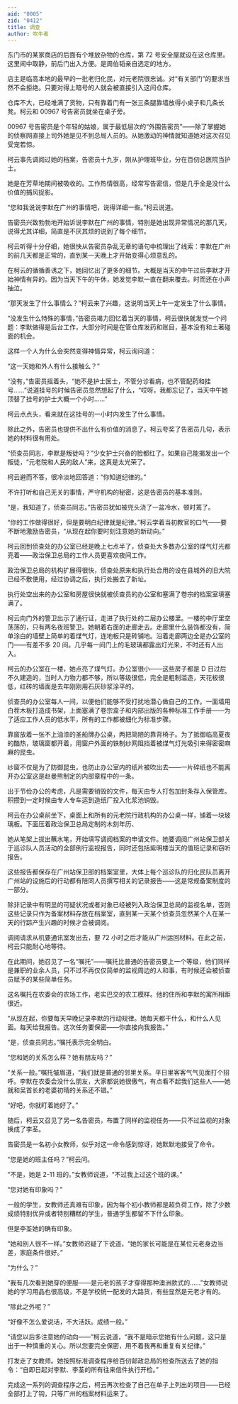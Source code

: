 ```yaml
---
aid: "0005"
zid: "0412"
title: 调查
author: 吹牛者
---
```


东门市的某家商店的后面有个堆放杂物的仓库，第 72 号安全屋就设在这仓库里。这里闹中取静，前后门出入方便。是周伯韬亲自选定的地方。

店主是临高本地的最早的一批老归化民，对元老院很忠诚。对“有关部门”的要求当然不会拒绝。只要对得上暗号的人就会被直接引入这间仓库。

仓库不大，已经堆满了货物，只有靠着门有一张三条腿靠墙放得小桌子和几条长凳。柯云和 00967 号告密员就坐在桌子旁。

00967 号告密员是个年轻的姑娘，属于最低层次的“外围告密员”——除了掌握她的侦察网直接上司外她是见不到总局人员的。从她激动的神情就知道她对这次召见受宠若惊。

柯云事先调阅过她的档案，告密员十九岁，刚从护理班毕业，分在百仞总医院当护士。

她是在芳草地期间被吸收的。工作热情很高，经常写告密信，但是几乎全是没什么价值的捕风捉影。

“您和我说说李默在广州的事情吧，说得详细一些。”柯云说道。

告密员兴致勃勃地开始诉说李默在广州的事情，特别是她出现异常情况的那几天，说得尤其详细，简直是不厌其烦的说到了每个细节。

柯云听得十分仔细，她很快从告密员杂乱无章的语句中梳理出了线索：李默在广州的前几天都是正常的，直到某一天晚上才开始变得心烦意乱的。

在柯云的循循善诱之下，她回忆出了更多的细节。大概是当天的中午过后李默才开始神情有异的。因为当天下午的午休，她发觉李默一直在翻来覆去。时而还在小声抽泣。

“那天发生了什么事情么？”柯云来了兴趣，这说明当天上午一定发生了什么事情。

“没发生什么特殊的事情，”告密员竭力回忆着当天的事情，柯云很快就发觉一个问题：李默做得是后台工作，大部分时间是在管仓库发药和账目，基本没有和土著碰面的机会。

这样一个人为什么会突然变得神情异常，柯云询问道：

“这一天她和外人有什么接触么？”

“没有，”告密员摇着头，“她不是护士医士，不管分诊看病，也不管配药和挂号……”说道挂号的时候告密员忽然想起了什么，“哎呀，我都忘记了，当天中午她顶替了挂号的护士大概一个小时……”

柯云点点头，看来就在这挂号的一小时内发生了什么事情。

除此之外，告密员也提供不出什么有价值的消息了。柯云夸奖了告密员几句，表示她的材料很有用处。

“侦查员同志，李默是叛徒吗？”少女护士兴奋的脸都红了。如果自己能揭发出一个叛徒，“元老院和人民的敌人”来，这真是太光荣了。

柯云避而不答，很冷淡地回答道：“你知道纪律的。”

不许打听和自己无关的事情，严守机构的秘密，这是告密员的基本准则。

“是，我知道了，侦查员同志。”告密员犹如被兜头浇了一盆冷水，顿时蔫了。

“你的工作做得很好，但是要明白纪律就是纪律。”柯云学着当初教官的口气——要不断地激励告密员，“从现在起你要时刻注意她的新动向。”

柯云回到侦查处的办公室已经是晚上七点半了，侦查处大多数办公室的煤气灯光都亮着——政治保卫总局的工作人员更喜欢夜间工作。

政治保卫总局的机构扩展得很快，侦查处原来和执行处合用的设在县城外的旧大院已经不敷使用，经过协调之后，执行处搬去了新址。

执行处空出来的办公室和房屋很快就被侦查员的办公室和塞满了卷宗的档案室填塞满了。

柯云向门外的警卫出示了通行证，走进了执行处的二层办公楼里。一楼的中厅里空荡荡的，只有两名夜班警卫。她朝着右面的走廊走去。走廊里什么装饰都没有，简单涂白的墙壁上简单的着煤气灯，连地板只是砖铺地。沿着走廊两边全是办公室的门——有差不多 20 间。几乎每一间门上的毛玻璃都露出灯光来，不时还有人出入。

柯云的办公室在一楼，她点亮了煤气灯。办公室很小——这些房子都是 D 日过后不久建造的，当时人力物力都不够，所以等级很低，完全是粗制滥造，天花板很低，红砖的墙面是去年刚刚用石灰砂浆涂平的。

侦查员的办公室每人一间，以便他们能够不受打扰地潜心做自己的工作。一面墙用白茬木板打造成书架，上面塞满了卷宗盒子和内部出版的各种标准工作手册——为了适应工作人员的低水平，所有的工作都被细化为标准步骤。

靠窗放着一张不上油漆的圣船牌办公桌，两把简陋的靠背椅子。为了抵御临高夏夜的酷热，玻璃窗都开着，用窗户外面的铁制纱网阻挡着被煤气灯光吸引来得密密麻麻的昆虫。

纱窗不仅是为了防御昆虫，也防止办公室内的纸片被吹出去——一片碎纸也不能离开办公室这是赵曼熊制定的内部章程中的一条。

出于节俭办公的考虑，凡是需要销毁的文件，每天由专人打包加封条存入保管库。积攒到一定时候由专人专车运到造纸厂投入化浆池销毁。

柯云在办公桌前坐下，桌面上和所有的元老院行政机构的办公桌一样，铺着一块玻璃板。下面压着政治保卫总局定制的木刻年历、

她从笔架上拔出蘸水笔，开始填写调阅档案的申请文件。她要调阅广州站保卫部关于巡诊队人员活动的全部例行监视报告，同时还包括紫明楼当天的值班记录和窃听报告。

这些报告都保存在广州站保卫部的档案室里，大体上每个巡诊队的归化民队员离开广州站的设施后的行动都有陪同人员撰写相关的记录报告——这是常规备案制度的一部分。

除非记录中有明显的可疑状况或者对象已经被列入政治保卫总局的监视名单，否则这些记录只作为备案材料存放在档案室，直到某一天某个侦查员忽然某个人在某一天的行踪产生兴趣的时候才会被调阅。

调阅请求从机要通讯室发出去，要 72 小时之后才能从广州运回材料。在此之前，柯云只能耐心地等待。

在此期间，她召见了一名“嘱托”——嘱托比普通的告密员要上一个等级，他们同样是兼职的业余人员，只不过不再仅仅简单的监视周边的人和事，有时候还会被侦查员赋予的某些简单任务。

这名嘱托在农委会的农场工作，老实巴交的农工模样。他的住所和李默的寓所相距很近。

“从现在起，你要每天早晚记录李默的行动规律。她每天都干什么，和什么人见面。每天给我报告。这次任务要保密——你直接向我报告。”

“是，侦查员同志。”嘱托表示完全明白。

“您和她的关系怎么样？她有朋友吗？”

“关系一般。”嘱托皱眉道，“我们就是普通的邻里关系。平日里客客气气见面打个招呼。李默在农委会没什么朋友，大家都说她很傲气，有点看不起我们这些人——她就和吴首长的老婆初晴的关系还不错。”

“好吧，你就盯着她好了。”

随后，柯云又召见了另一名告密员，布置了同样的监视任务——只不过监视的对象换成了李荃。

告密员是一名初小女教师，似乎对这一命令感到惊讶，她默默地接受了命令。

“您是她的班主任吗？”柯云问。

“不是，她是 2-11 班的。”女教师说道，“不过我上过这个班的课。”

“您对她有印象吗？”

一般的学生，女教师还真难有印象，因为每个初小教师都是超负荷工作，除了少数成绩特别优异或者特别糟糕的学生，普通学生都留不下什么印象。

但是李荃她的确有印象。

“她和别人很不一样。”女教师迟疑了下说道，“她的家长可能是在某位元老身边当差，家庭条件很好。”

“为什么？”

“我有几次看到她穿的便服——是元老的孩子才穿得那种澳洲款式的……”女教师说她的学习用品也很高级，不是学校统一配发的大路货，有些显然是元老才有的。

“除此之外呢？”

“好像不怎么爱说话，不大活跃。成绩一般。”

“请您以后多注意她的动向——”柯云说道，“我不是暗示您她有什么问题，这只是出于一种慎重的关心。所以您要完全保密，用不着我再和重复有关纪律。”

打发走了女教师。她按照标准调查程序给百仞邮政总局的检查所送去了她的指令：“自即日起对李默、李荃的所有往来信件执行开检。”

完成这一系列的调查程序之后，柯云再次检查了自己在单子上列出的项目——已经全部打上了钩，只等广州的档案材料运来了。
